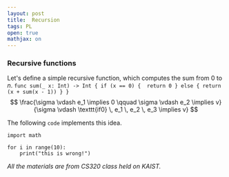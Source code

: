 ```yaml
---
layout: post
title:  Recursion
tags: PL
open: true
mathjax: on
---
```


### Recursive functions

Let's define a simple recursive function, which computes the sum from $0$ to $n$.
`func sum(_ x: Int) -> Int {
    if (x == 0) { 
        return 0
    }
    else {
        return (x + sum(x - 1))
    }
}`
$$ \frac{\sigma \vdash e_1 \implies 0 \qquad \sigma \vdash e_2 \implies v}{\sigma \vdash \texttt{if0} \, e_1 \, e_2 \, e_3 \implies v} $$

The following `code` implements this idea.
```
import math

for i in range(10):
    print("this is wrong!")
```

*All the materials are from CS320 class held on KAIST.*